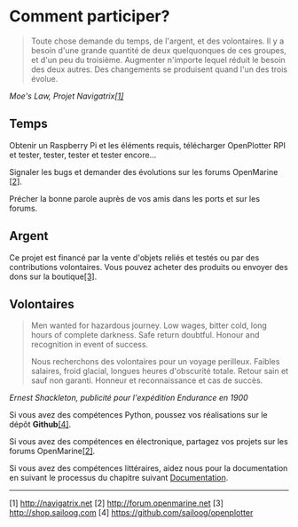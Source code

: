 # Comment participer?

> Toute chose demande du temps, de l'argent, et des volontaires. Il y a besoin d'une grande quantité de deux quelquonques de ces groupes, et d'un peu du troisième. Augmenter n'importe lequel réduit le besoin des deux autres. Des changements se produisent quand l'un des trois évolue.

_Moe's Law, Projet Navigatrix[[1]](http://navigatrix.net)_

## Temps

Obtenir un Raspberry Pi et les éléments requis, télécharger OpenPlotter RPI et tester, tester, tester et tester encore...

Signaler les bugs et demander des évolutions sur les forums OpenMarine [[2]](http://forum.openmarine.net/).

Précher la bonne parole auprès de vos amis dans les ports et sur les forums.

## Argent

Ce projet est financé par la vente d'objets reliés et testés ou par des contributions volontaires. Vous pouvez acheter des produits ou envoyer des dons sur la boutique[[3]](http://shop.sailoog.com).

## Volontaires

> Men wanted for hazardous journey. Low wages, bitter cold, long hours of complete darkness. Safe return doubtful. Honour and recognition in event of success.
>
>Nous recherchons des volontaires pour un voyage perilleux. Faibles salaires, froid glacial, longues heures d'obscurité totale. Retour sain et sauf non garanti. Honneur et reconnaissance et cas de succès.  

_Ernest Shackleton, publicité pour l'expédition Endurance en 1900_

Si vous avez des compétences Python, poussez vos réalisations sur le dépôt **Github**[[4]](https://github.com/sailoog/openplotter).

Si vous avez des compétences en électronique, partagez vos projets sur les forums OpenMarine[[2]](http://forum.openmarine.net/).

Si vous avez des compétences littéraires, aidez nous pour la documentation en suivant le processus du chapitre suivant [Documentation](documentation.md).

---
[1] http://navigatrix.net [2] http://forum.openmarine.net [3] http://shop.sailoog.com [4] https://github.com/sailoog/openplotter

